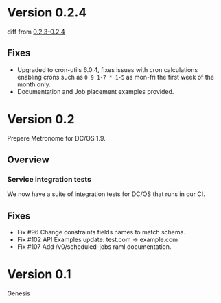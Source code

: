 
# Version 0.2.4

diff from [0.2.3-0.2.4](https://github.com/dcos/metronome/compare/87976...23fe8ca)

## Fixes

- Upgraded to cron-utils 6.0.4, fixes issues with cron calculations enabling crons such as `0 9 1-7 * 1-5` as mon-fri the first week of the month only.
- Documentation and Job placement examples provided.


# Version 0.2

Prepare Metronome for DC/OS 1.9.

## Overview

### Service integration tests

We now have a suite of integration tests for DC/OS that runs in our CI.


## Fixes
- Fix #96 Change constraints fields names to match schema.
- Fix #102 API Examples update: test.com -> example.com
- Fix #107 Add /v0/scheduled-jobs raml documentation.


# Version 0.1

Genesis
